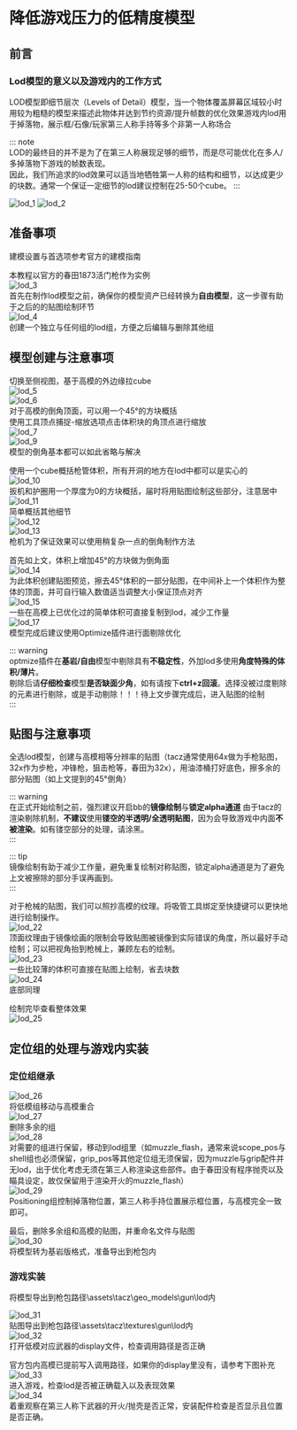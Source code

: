 # 降低游戏压力的低精度模型
## 前言
### Lod模型的意义以及游戏内的工作方式

LOD模型即细节层次（Levels of Detail）模型，当一个物体覆盖屏幕区域较小时用较为粗糙的模型来描述此物体并达到节约资源/提升帧数的优化效果游戏内lod用于掉落物，展示框/石像/玩家第三人称手持等多个非第一人称场合

::: note  
LOD的最终目的并不是为了在第三人称展现足够的细节，而是尽可能优化在多人/多掉落物下游戏的帧数表现。  
因此，我们所追求的lod效果可以适当地牺牲第一人称的结构和细节，以达成更少的块数。通常一个保证一定细节的lod建议控制在25-50个cube。
:::

![lod_1](/gunpack/gun/lod/lod_1.png)
![lod_2](/gunpack/gun/lod/lod_2.png)

## 准备事项

建模设置与首选项参考官方的建模指南

本教程以官方的春田1873活门枪作为实例  
![lod_3](/gunpack/gun/lod/lod_3.png)  
首先在制作lod模型之前，确保你的模型资产已经转换为**自由模型**，这一步骤有助于之后的的贴图绘制环节  
![lod_4](/gunpack/gun/lod/lod_4.png)  
创建一个独立与任何组的lod组，方便之后编辑与删除其他组

## 模型创建与注意事项

切换至侧视图，基于高模的外边缘拉cube  
![lod_5](/gunpack/gun/lod/lod_5.png)  
![lod_6](/gunpack/gun/lod/lod_6.png)  
对于高模的倒角顶面，可以用一个45°的方块概括  
使用工具顶点捕捉-缩放选项点击体积块的角顶点进行缩放  
![lod_7](/gunpack/gun/lod/lod_7.png)   
![lod_9](/gunpack/gun/lod/lod_9.png)  
模型的倒角基本都可以如此省略与解决  

使用一个cube概括枪管体积，所有开洞的地方在lod中都可以是实心的  
![lod_10](/gunpack/gun/lod/lod_10.png)  
扳机和护圈用一个厚度为0的方块概括，届时将用贴图绘制这些部分，注意居中  
![lod_11](/gunpack/gun/lod/lod_11.png)  
简单概括其他细节  
![lod_12](/gunpack/gun/lod/lod_12.png)  
![lod_13](/gunpack/gun/lod/lod_13.png)  
枪机为了保证效果可以使用稍复杂一点的倒角制作方法  

首先如上文，体积上增加45°的方块做为倒角面  
![lod_14](/gunpack/gun/lod/lod_14.png)  
为此体积创建贴图预览，擦去45°体积的一部分贴图，在中间补上一个体积作为整体的顶面，并可自行输入数值适当调整大小保证顶点对齐  
![lod_15](/gunpack/gun/lod/lod_15.png)   
一些在高模上已优化过的简单体积可直接复制到lod，减少工作量  
![lod_17](/gunpack/gun/lod/lod_17.png)  
模型完成后建议使用Optimize插件进行面剔除优化  


::: warning  
optmize插件在**基岩/自由**模型中剔除具有**不稳定性**，外加lod多使用**角度特殊的体积/薄片**。  
剔除后请**仔细检查**模型**是否缺面少角**，如有请按下**ctrl+z回滚**。选择没被过度剔除的元素进行剔除，或是手动剔除！！！待上文步骤完成后，进入贴图的绘制  
:::

## 贴图与注意事项

全选lod模型，创建与高模相等分辨率的贴图（tacz通常使用64x做为手枪贴图，32x作为步枪，冲锋枪，狙击枪等，春田为32x），用油漆桶打好底色，擦多余的部分贴图（如上文提到的45°倒角）  

::: warning  
在正式开始绘制之前，强烈建议开启bb的**镜像绘制**与**锁定alpha通道**
由于tacz的渲染剔除机制，**不建议**使用**镂空的半透明/全透明贴图**，因为会导致游戏中内面**不被渲染**。如有镂空部分的处理，请涂黑。  
:::  

::: tip  
镜像绘制有助于减少工作量，避免重复绘制对称贴图，锁定alpha通道是为了避免上文被擦除的部分手误再画到。  
:::  

对于枪械的贴图，我们可以照抄高模的纹理。将吸管工具绑定至快捷键可以更快地进行绘制操作。  
![lod_22](/gunpack/gun/lod/lod_22.png)  
顶面纹理由于镜像绘画的限制会导致贴图被镜像到实际错误的角度，所以最好手动绘制；可以把视角抬到枪械上，兼顾左右的绘制。  
![lod_23](/gunpack/gun/lod/lod_23.png)  
一些比较薄的体积可直接在贴图上绘制，省去块数  
![lod_24](/gunpack/gun/lod/lod_24.png)  
底部同理  

绘制完毕查看整体效果  
![lod_25](/gunpack/gun/lod/lod_25.png)  

## 定位组的处理与游戏内实装

### 定位组继承

![lod_26](/gunpack/gun/lod/lod_26.png)  
将低模组移动与高模重合  
![lod_27](/gunpack/gun/lod/lod_27.png)  
删除多余的组  
![lod_28](/gunpack/gun/lod/lod_28.png)  
对需要的组进行保留，移动到lod组里（如muzzle_flash，通常来说scope_pos与shell组也必须保留，grip_pos等其他定位组无须保留，因为muzzle与grip配件并无lod，出于优化考虑无须在第三人称渲染这些部件。由于春田没有程序抛壳以及瞄具设定，故仅保留用于渲染开火的muzzle_flash）  
![lod_29](/gunpack/gun/lod/lod_29.png)  
Positioning组控制掉落物位置，第三人称手持位置展示框位置，与高模完全一致即可。  

最后，删除多余组和高模的贴图，并重命名文件与贴图  
![lod_30](/gunpack/gun/lod/lod_30.png)  
将模型转为基岩版格式，准备导出到枪包内  

### 游戏实装

将模型导出到枪包路径\assets\tacz\geo_models\gun\lod内  

![lod_31](/gunpack/gun/lod/lod_31.png)  
贴图导出到枪包路径\assets\tacz\textures\gun\lod内  
![lod_32](/gunpack/gun/lod/lod_32.png)  
打开低模对应武器的display文件，检查调用路径是否正确  

官方包内高模已提前写入调用路径，如果你的display里没有，请参考下图补充  
![lod_33](/gunpack/gun/lod/lod_33.png)  
进入游戏，检查lod是否被正确载入以及表现效果  
![lod_34](/gunpack/gun/lod/lod_34.png)  
着重观察在第三人称下武器的开火/抛壳是否正常，安装配件检查是否显示且位置是否正确。  






